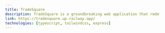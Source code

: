 ```yaml
---
title: TradeSquare
description: TradeSquare is a groundbreaking web application that redefines the art of bartering. With its powerful trading features and innovative Squares community.
link: https://tradesquare.up.railway.app/
technologies: [typescript, tailwindcss, express]
---
```

